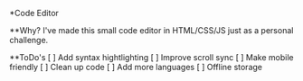 *Code Editor

**Why?
I've made this small code editor in HTML/CSS/JS just as a personal challenge.

**ToDo's
[ ] Add syntax hightlighting
[ ] Improve scroll sync
[ ] Make mobile friendly
[ ] Clean up code
[ ] Add more languages
[ ] Offline storage
